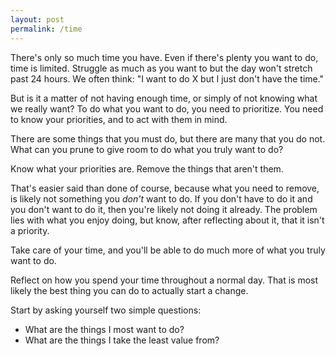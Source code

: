 ```yaml
---
layout: post
permalink: /time
---
```

There's only so much time you have.
Even if there's plenty you want to do, time is limited.
Struggle as much as you want to but the day won't stretch past 24 hours.
We often think: "I want to do X but I just don't have the time."

But is it a matter of not having enough time, or simply of not knowing what we really want?
To do what you want to do, you need to prioritize.
You need to know your priorities, and to act with them in mind.

There are some things that you must do, but there are many that you do not.
What can you prune to give room to do what you truly want to do?

Know what your priorities are.
Remove the things that aren't them.

That's easier said than done of course, because what you need to remove, is likely not something you *don't* want to do.
If you don't have to do it and you don't want to do it, then you're likely not doing it already.
The problem lies with what you enjoy doing, but know, after reflecting about it, that it isn't a priority.

Take care of your time, and you'll be able to do much more of what you truly want to do.

Reflect on how you spend your time throughout a normal day.
That is most likely the best thing you can do to actually start a change.

Start by asking yourself two simple questions:
- What are the things I most want to do?
- What are the things I take the least value from?

